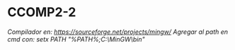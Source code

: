 # CCOMP2-2
*Compilador en: https://sourceforge.net/projects/mingw/*
*Agregar al path en cmd con: setx PATH "%PATH%;C:\MinGW\bin"*
